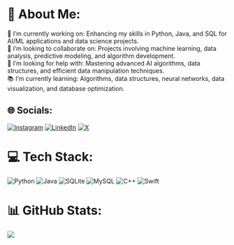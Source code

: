 # 💫 About Me:
🚀 I’m currently working on: Enhancing my skills in Python, Java, and SQL for AI/ML applications and data science projects.<br>🤝 I’m looking to collaborate on: Projects involving machine learning, data analysis, predictive modeling, and algorithm development.<br>🧠 I’m looking for help with: Mastering advanced AI algorithms, data structures, and efficient data manipulation techniques.<br>📚 I’m currently learning: Algorithms, data structures, neural networks, data visualization, and database optimization.


## 🌐 Socials:
[![Instagram](https://img.shields.io/badge/Instagram-%23E4405F.svg?logo=Instagram&logoColor=white)](https://instagram.com/afaqahmadijaz) [![LinkedIn](https://img.shields.io/badge/LinkedIn-%230077B5.svg?logo=linkedin&logoColor=white)](https://linkedin.com/in/afaqahmadijaz) [![X](https://img.shields.io/badge/X-black.svg?logo=X&logoColor=white)](https://x.com/afaqahmadijaz) 

# 💻 Tech Stack:
![Python](https://img.shields.io/badge/python-3670A0?style=for-the-badge&logo=python&logoColor=ffdd54) ![Java](https://img.shields.io/badge/java-%23ED8B00.svg?style=for-the-badge&logo=openjdk&logoColor=white) ![SQLite](https://img.shields.io/badge/sqlite-%2307405e.svg?style=for-the-badge&logo=sqlite&logoColor=white) ![MySQL](https://img.shields.io/badge/mysql-4479A1.svg?style=for-the-badge&logo=mysql&logoColor=white) ![C++](https://img.shields.io/badge/c++-%2300599C.svg?style=for-the-badge&logo=c%2B%2B&logoColor=white) ![Swift](https://img.shields.io/badge/swift-F54A2A?style=for-the-badge&logo=swift&logoColor=white)
# 📊 GitHub Stats:
![](https://github-readme-stats.vercel.app/api?username=afaqahmadijaz&theme=dark&hide_border=true&include_all_commits=false&count_private=false)<br/>

<!-- Proudly created with GPRM ( https://gprm.itsvg.in ) -->
